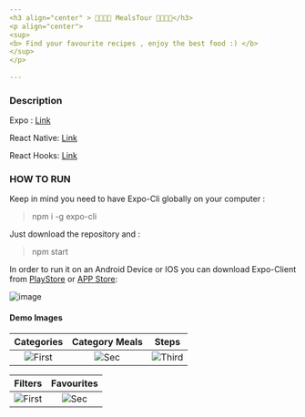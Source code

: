 ```yaml
---
<h3 align="center" > 🍤🍨🍇🍷 MealsTour 🍷🍇🍨🍤</h3>
<p align="center"> 
<sup>
<b> Find your favourite recipes , enjoy the best food :) </b>      
</sup>        
</p>             
            
---                    
```

                    
### Description           
    
Expo : [Link](https://docs.expo.io/guides/)     
   
React Native: [Link](https://reactnative.dev/docs/getting-started)

React Hooks: [Link](https://reactjs.org/docs/hooks-reference.html)  
 
### HOW TO RUN  
 
Keep in mind you need to have Expo-Cli globally on your computer :   

>npm i -g expo-cli

Just download the repository and :    

>npm start

In order to run it on an Android Device or IOS you can download Expo-Client from [PlayStore](https://play.google.com/store/apps/details?id=host.exp.exponent&hl=en) or [APP Store](https://apps.apple.com/us/app/expo-client/id982107779):

![image](https://user-images.githubusercontent.com/20374208/82951086-34136180-9faf-11ea-8ca4-d5ddbe2bc029.png)

#### Demo Images

| Categories | Category Meals | Steps
|:-:|:-:|:-:|
| ![First](https://user-images.githubusercontent.com/20374208/89298669-488a6f00-d66e-11ea-8a3b-174448449180.jpg) | ![Sec](https://user-images.githubusercontent.com/20374208/89298684-50e2aa00-d66e-11ea-8b41-2649cf46a483.jpg) | ![Third](https://user-images.githubusercontent.com/20374208/89298678-4e805000-d66e-11ea-91c3-0cc5557479bd.jpg) |


| Filters | Favourites |
|:-:|:-:|
| ![First](https://user-images.githubusercontent.com/20374208/89298652-41fbf780-d66e-11ea-8796-44981323dd52.jpg) | ![Sec](https://user-images.githubusercontent.com/20374208/89298655-432d2480-d66e-11ea-9757-e8a0b021ef4a.jpg) | 
